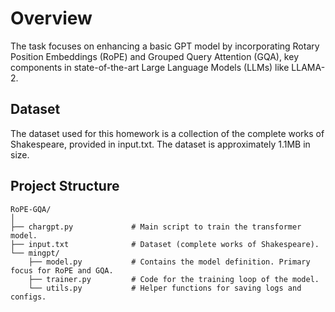 # Overview
The task focuses on enhancing a basic GPT model by incorporating Rotary Position Embeddings (RoPE) and Grouped Query Attention (GQA), key components in state-of-the-art Large Language Models (LLMs) like LLAMA-2.

## Dataset
The dataset used for this homework is a collection of the complete works of Shakespeare, provided in input.txt. The dataset is approximately 1.1MB in size.

## Project Structure
```
RoPE-GQA/
│
├── chargpt.py             # Main script to train the transformer model.
├── input.txt              # Dataset (complete works of Shakespeare).
└── mingpt/
    ├── model.py           # Contains the model definition. Primary focus for RoPE and GQA.
    ├── trainer.py         # Code for the training loop of the model.
    └── utils.py           # Helper functions for saving logs and configs.
```
